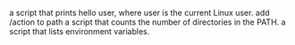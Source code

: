  a script that prints hello user, where user is the current Linux user.
add /action to path
 a script that counts the number of directories in the PATH.
 a script that lists environment variables.
